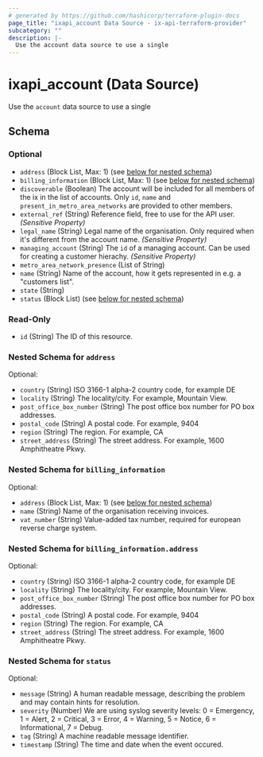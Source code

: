```yaml
---
# generated by https://github.com/hashicorp/terraform-plugin-docs
page_title: "ixapi_account Data Source - ix-api-terraform-provider"
subcategory: ""
description: |-
  Use the account data source to use a single
---
```


# ixapi_account (Data Source)

Use the `account` data source to use a single



<!-- schema generated by tfplugindocs -->
## Schema

### Optional

- `address` (Block List, Max: 1) (see [below for nested schema](#nestedblock--address))
- `billing_information` (Block List, Max: 1) (see [below for nested schema](#nestedblock--billing_information))
- `discoverable` (Boolean) The account will be included for all members of the ix in the list of accounts.  Only `id`, `name` and `present_in_metro_area_networks` are provided to other members.
- `external_ref` (String) Reference field, free to use for the API user. *(Sensitive Property)*
- `legal_name` (String) Legal name of the organisation. Only required when it's different from the account name. *(Sensitive Property)*
- `managing_account` (String) The `id` of a managing account. Can be used for creating a customer hierachy. *(Sensitive Property)*
- `metro_area_network_presence` (List of String)
- `name` (String) Name of the account, how it gets represented in e.g. a "customers list".
- `state` (String)
- `status` (Block List) (see [below for nested schema](#nestedblock--status))

### Read-Only

- `id` (String) The ID of this resource.

<a id="nestedblock--address"></a>
### Nested Schema for `address`

Optional:

- `country` (String) ISO 3166-1 alpha-2 country code, for example DE
- `locality` (String) The locality/city. For example, Mountain View.
- `post_office_box_number` (String) The post office box number for PO box addresses.
- `postal_code` (String) A postal code. For example, 9404
- `region` (String) The region. For example, CA
- `street_address` (String) The street address. For example, 1600 Amphitheatre Pkwy.


<a id="nestedblock--billing_information"></a>
### Nested Schema for `billing_information`

Optional:

- `address` (Block List, Max: 1) (see [below for nested schema](#nestedblock--billing_information--address))
- `name` (String) Name of the organisation receiving invoices.
- `vat_number` (String) Value-added tax number, required for european reverse charge system.

<a id="nestedblock--billing_information--address"></a>
### Nested Schema for `billing_information.address`

Optional:

- `country` (String) ISO 3166-1 alpha-2 country code, for example DE
- `locality` (String) The locality/city. For example, Mountain View.
- `post_office_box_number` (String) The post office box number for PO box addresses.
- `postal_code` (String) A postal code. For example, 9404
- `region` (String) The region. For example, CA
- `street_address` (String) The street address. For example, 1600 Amphitheatre Pkwy.



<a id="nestedblock--status"></a>
### Nested Schema for `status`

Optional:

- `message` (String) A human readable message, describing the problem and may contain hints for resolution.
- `severity` (Number) We are using syslog severity levels: 0 = Emergency, 1 = Alert, 2 = Critical, 3 = Error, 4 = Warning, 5 = Notice, 6 = Informational, 7 = Debug.
- `tag` (String) A machine readable message identifier.
- `timestamp` (String) The time and date when the event occured.


